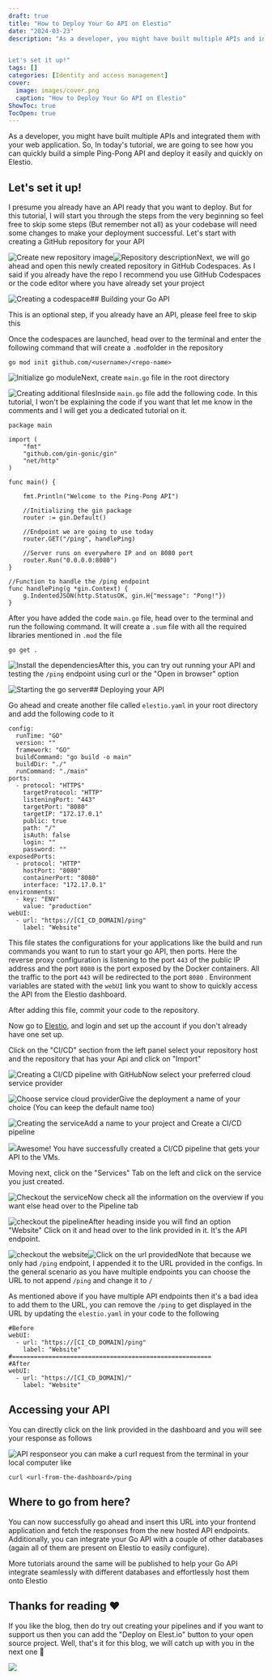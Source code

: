 ```yaml
---
draft: true
title: "How to Deploy Your Go API on Elestio"
date: "2024-03-23"
description: "As a developer, you might have built multiple APIs and integrated them with your web application. So, In today's tutorial, we are going to see how you can quickly build a simple Ping-Pong API and deploy it easily and quickly on Elestio.


Let's set it up!"
tags: []
categories: [Identity and access management]
cover:
  image: images/cover.png
  caption: "How to Deploy Your Go API on Elestio"
ShowToc: true
TocOpen: true
---
```



As a developer, you might have built multiple APIs and integrated them with your web application. So, In today's tutorial, we are going to see how you can quickly build a simple Ping\-Pong API and deploy it easily and quickly on Elestio.

## Let's set it up!

I presume you already have an API ready that you want to deploy. But for this tutorial, I will start you through the steps from the very beginning so feel free to skip some steps (But remember not all) as your codebase will need some changes to make your deployment successful. Let's start with creating a GitHub repository for your API

![Create new repository image](https://cdn.hashnode.com/res/hashnode/image/upload/v1697183826205/a1cb46c9-09a2-4800-a46c-e8dd301960b0.png)![Repository description](https://cdn.hashnode.com/res/hashnode/image/upload/v1697184196077/f3d3474d-2c0d-420b-ba77-daafa4fa6c70.png)Next, we will go ahead and open this newly created repository in GitHub Codespaces. As I said if you already have the repo I recommend you use GitHub Codespaces or the code editor where you have already set your project

![Creating a codespace](https://cdn.hashnode.com/res/hashnode/image/upload/v1697184355817/780a091c-c667-4064-b7f9-103872b23c63.png)## Building your Go API

This is an optional step, if you already have an API, please feel free to skip this

Once the codespaces are launched, head over to the terminal and enter the following command that will create a `.mod`folder in the repository


```
go mod init github.com/<username>/<repo-name>
```
![Initialize go module](https://cdn.hashnode.com/res/hashnode/image/upload/v1697184442941/e37d6b35-3227-4fea-b81b-0d461c051b26.png)Next, create `main.go` file in the root directory

![Creating additional files](https://cdn.hashnode.com/res/hashnode/image/upload/v1697184614177/0cdcd6e2-96a0-4f09-b5a8-0ebc33611c05.png)Inside `main.go` file add the following code. In this tutorial, I won't be explaining the code if you want that let me know in the comments and I will get you a dedicated tutorial on it.


```
package main

import (
	"fmt"
	"github.com/gin-gonic/gin"
	"net/http"
)

func main() {

	fmt.Println("Welcome to the Ping-Pong API")

	//Initializing the gin package
	router := gin.Default()

	//Endpoint we are going to use today
	router.GET("/ping", handlePing)

	//Server runs on everywhere IP and on 8080 port
	router.Run("0.0.0.0:8080")
}

//Function to handle the /ping endpoint
func handlePing(g *gin.Context) {
	g.IndentedJSON(http.StatusOK, gin.H{"message": "Pong!"})
}
```
After you have added the code `main.go` file, head over to the terminal and run the following command. It will create a `.sum` file with all the required libraries mentioned in `.mod` the file


```
go get .
```
![Install the dependencies](https://cdn.hashnode.com/res/hashnode/image/upload/v1697186476988/788d2dfd-f18e-4eb3-8e4b-06eb822cb326.png)After this, you can try out running your API and testing the `/ping` endpoint using curl or the "Open in browser" option

![Starting the go server](https://cdn.hashnode.com/res/hashnode/image/upload/v1697186613394/8b5fc905-98b2-4d1e-850a-09a757901042.png)## Deploying your API

Go ahead and create another file called `elestio.yaml` in your root directory and add the following code to it


```
config:
  runTime: "GO"
  version: ""
  framework: "GO"
  buildCommand: "go build -o main"
  buildDir: "./"
  runCommand: "./main"
ports:
  - protocol: "HTTPS"
    targetProtocol: "HTTP"
    listeningPort: "443"
    targetPort: "8080"
    targetIP: "172.17.0.1"
    public: true
    path: "/"
    isAuth: false
    login: ""
    password: ""
exposedPorts:
  - protocol: "HTTP"
    hostPort: "8080"
    containerPort: "8080"
    interface: "172.17.0.1"
environments:
  - key: "ENV"
    value: "production"
webUI:
  - url: "https://[CI_CD_DOMAIN]/ping"
    label: "Website"
```
This file states the configurations for your applications like the build and run commands you want to run to start your go API, then ports. Here the reverse proxy configuration is listening to the port `443` of the public IP address and the port `8080` is the port exposed by the Docker containers. All the traffic to the port `443` will be redirected to the port `8080` . Environment variables are stated with the `webUI` link you want to show to quickly access the API from the Elestio dashboard.

After adding this file, commit your code to the repository.

Now go to [Elestio](https://elest.io/?ref=blog.elest.io), and login and set up the account if you don't already have one set up.

Click on the "CI/CD" section from the left panel select your repository host and the repository that has your Api and click on "Import"

![Creating a CI/CD pipeline with GitHub](https://cdn.hashnode.com/res/hashnode/image/upload/v1697188471160/75796412-269c-4232-a3dd-995f7876511e.png)Now select your preferred cloud service provider

![Choose service cloud provider](https://cdn.hashnode.com/res/hashnode/image/upload/v1697189373127/18acfa85-bd9b-40ca-9cd9-f5b9dc2e5a31.png)Give the deployment a name of your choice (You can keep the default name too)

![Creating the service](https://cdn.hashnode.com/res/hashnode/image/upload/v1697189920163/0a511ccc-3c01-4004-8593-80d5c9df0c50.png)Add a name to your project and Create a CI/CD pipeline

![](https://cdn.hashnode.com/res/hashnode/image/upload/v1697190442682/2aa16bc2-860a-4c81-8440-23508c62d52d.png)Awesome! You have successfully created a CI/CD pipeline that gets your API to the VMs.

Moving next, click on the "Services" Tab on the left and click on the service you just created.

![Checkout the service](https://cdn.hashnode.com/res/hashnode/image/upload/v1697190814193/e1f9be91-8c6a-4e3b-89ce-20e4b9f65ce4.png)Now check all the information on the overview if you want else head over to the Pipeline tab

![checkout the pipeline](https://cdn.hashnode.com/res/hashnode/image/upload/v1697191075496/602722f6-aaec-4873-9d24-a31998cce576.png)After heading inside you will find an option "Website" Click on it and head over to the link provided in it. It's the API endpoint.

![checkout the website](https://cdn.hashnode.com/res/hashnode/image/upload/v1697191476466/2f9c71f0-6233-47a4-8ef6-e75d3257dbe4.png)![Click on the url provided](https://cdn.hashnode.com/res/hashnode/image/upload/v1697191526854/34347d9c-7692-4cf7-9497-99b88f53b3db.png)Note that because we only had `/ping` endpoint, I appended it to the URL provided in the configs. In the general scenario as you have multiple endpoints you can choose the URL to not append `/ping` and change it to `/`

As mentioned above if you have multiple API endpoints then it's a bad idea to add them to the URL, you can remove the `/ping` to get displayed in the URL by updating the `elestio.yaml` in your code to the following


```
#Before
webUI:
  - url: "https://[CI_CD_DOMAIN]/ping"
    label: "Website"
#=======================================================
#After
webUI:
  - url: "https://[CI_CD_DOMAIN]/"
    label: "Website"
```
## Accessing your API

You can directly click on the link provided in the dashboard and you will see your response as follows

![API response](https://cdn.hashnode.com/res/hashnode/image/upload/v1697191774850/979da304-9361-4986-a974-9882a3aeac47.png)or you can make a curl request from the terminal in your local computer like


```
curl <url-from-the-dashboard>/ping
```
## Where to go from here?

You can now successfully go ahead and insert this URL into your frontend application and fetch the responses from the new hosted API endpoints. Additionally, you can integrate your Go API with a couple of other databases (again all of them are present on Elestio to easily configure).

More tutorials around the same will be published to help your Go API integrate seamlessly with different databases and effortlessly host them onto Elestio

## Thanks for reading ❤️

If you like the blog, then do try out creating your pipelines and if you want to support us then you can add the "Deploy on Elest.io" button to your open source project. Well, that's it for this blog, we will catch up with you in the next one 👋

![](https://pub-da36157c854648669813f3f76c526c2b.r2.dev/deploy-on-elestio-black.png)

